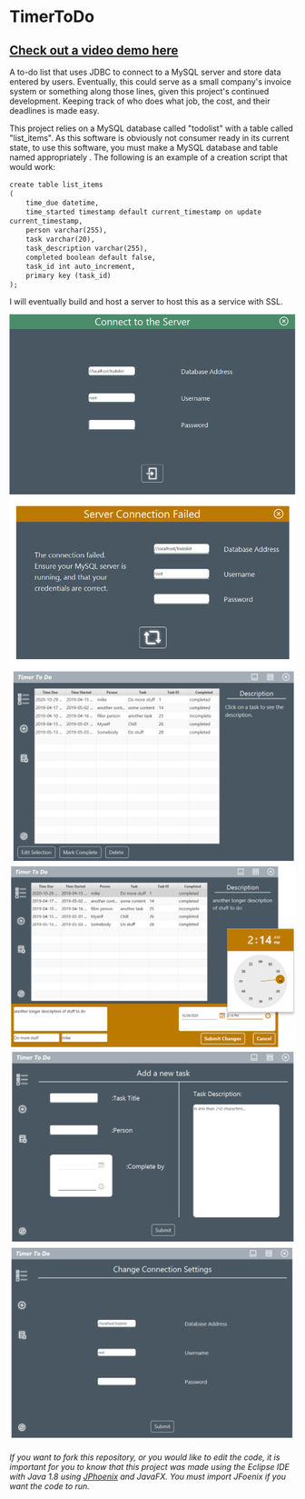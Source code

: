 # TimerToDo

## [Check out a video demo here](https://youtu.be/OVsIRyGBInU)

A to-do list that uses JDBC to connect to a MySQL server and store data entered by users. Eventually, this could serve as a small company's invoice system or something along those lines, given this project's continued development. Keeping track of who does what job, the cost, and their deadlines is made easy. 

This project relies on a MySQL database called "todolist" with a table called "list_items". As this software is obviously not consumer ready in its current state, to use this software, you must make a MySQL database and table named appropriately . The following is an example of a creation script that would work:

```
create table list_items
(
	time_due datetime, 
	time_started timestamp default current_timestamp on update current_timestamp, 
	person varchar(255), 
	task varchar(20), 
	task_description varchar(255),
	completed boolean default false, 
	task_id int auto_increment,
	primary key (task_id)
);
```

I will eventually build and host a server to host this as a service with SSL.

![](demoImages/Demo1.png)
![](demoImages/Demo2.png)
![](demoImages/Demo3.png)
![](demoImages/Demo4.png)
![](demoImages/Demo5.png)
![](demoImages/Demo6.png)


###### If you want to fork this repository, or you would like to edit the code, it is important for you to know that this project was made using the Eclipse IDE with Java 1.8 using [JPhoenix](https://github.com/jfoenixadmin/JFoenix) and JavaFX. You must import JFoenix if you want the code to run.

